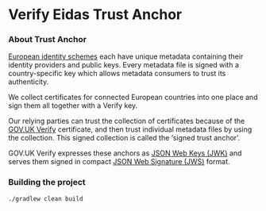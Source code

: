 
# Verify Eidas Trust Anchor

### About Trust Anchor
[European identity schemes](https://ec.europa.eu/digital-single-market/en/e-identification) each have unique metadata containing their identity providers and public keys. Every metadata file is signed with a country-specific key which allows metadata consumers to trust its authenticity.

We collect certificates for connected European countries into one place and sign them all together with a Verify key.

Our relying parties can trust the collection of certificates because of the [GOV.UK Verify](https://gov.uk/verify) certificate, and then trust individual metadata files by using the collection. This signed collection is called the ‘signed trust anchor’.

GOV.UK Verify expresses these anchors as [JSON Web Keys (JWK)](https://tools.ietf.org/html/rfc7517) and serves them signed in compact [JSON Web Signature (JWS)](https://tools.ietf.org/html/rfc7515) format.

### Building the project

`./gradlew clean build`

